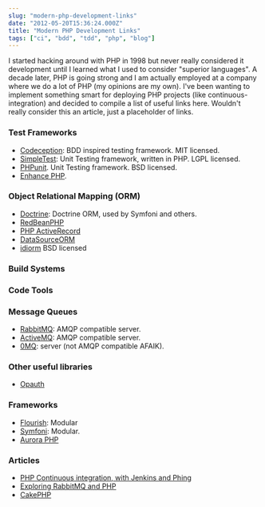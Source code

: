 ```yaml
---
slug: "modern-php-development-links"
date: "2012-05-20T15:36:24.000Z"
title: "Modern PHP Development Links"
tags: ["ci", "bdd", "tdd", "php", "blog"]
---
```


I started hacking around with PHP in 1998 but never really considered it development until I learned what I used to consider "superior languages". A decade later, PHP is going strong and I am actually employed at a company where we do a lot of PHP (my opinions are my own). I've been wanting to implement something smart for deploying PHP projects (like continuous-integration) and decided to compile a list of useful links here. Wouldn't really consider this an article, just a placeholder of links.

### Test Frameworks

- [Codeception](http://codeception.com/): BDD inspired testing framework. MIT licensed.
- [SimpleTest](http://simpletest.org/): Unit Testing framework, written in PHP. LGPL licensed.
- [PHPunit](http://phpunit.de). Unit Testing framework. BSD licensed.
- [Enhance PHP](http://www.enhance-php.com/).

### Object Relational Mapping (ORM)

- [Doctrine](http://docs.doctrine-project.org/en/latest/index.html): Doctrine ORM, used by Symfoni and others.
- [RedBeanPHP](http://www.redbeanphp.com/)
- [PHP ActiveRecord](http://www.phpactiverecord.org/)
- [DataSourceORM](http://code.google.com/p/datasourceorm/)
- [idiorm](https://github.com/j4mie/idiorm/) BSD licensed

### Build Systems

### Code Tools

### Message Queues

- [RabbitMQ](http://www.rabbitmq.com/devtools.html): AMQP compatible server.
- [ActiveMQ](http://activemq.apache.org/): AMQP compatible server.
- [0MQ](http://www.zeromq.org): server (not AMQP compatible AFAIK).

### Other useful libraries

- [Opauth](http://opauth.org/)

### Frameworks

- [Flourish](http://flourishlib.com/): Modular
- [Symfoni](http://www.symfony-project.org/): Modular.
- [Aurora PHP](http://auraphp.github.com/)

### Articles

- [PHP Continuous integration, with Jenkins and Phing](http://marcelog.github.com/articles/ci_jenkins_hudson_continuous_integration_php_phing.html)
- [Exploring RabbitMQ and PHP](http://bradley-holt.com/2011/07/exploring-rabbitmq-and-php/)
- [CakePHP](http://cakephp.org/)
